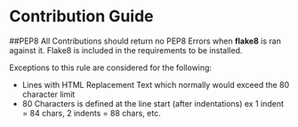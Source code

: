 # Contribution Guide

##PEP8
All Contributions should return no PEP8 Errors when **flake8** is ran against it. 
Flake8 is included in the requirements to be installed.

Exceptions to this rule are considered for the following:
* Lines with HTML Replacement Text which normally would exceed the 80 character limit
* 80 Characters is defined at the line start (after indentations)
  ex 1 indent = 84 chars, 2 indents = 88 chars, etc.
    
